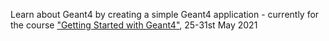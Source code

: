Learn about Geant4 by creating a simple Geant4 application - currently for the course ["Getting Started with Geant4"](https://indico.cern.ch/event/1014059/), 25-31st May 2021
